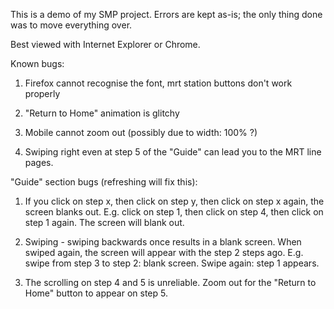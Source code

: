 This is a demo of my SMP project. Errors are kept as-is; the only thing done was to move everything over.

Best viewed with Internet Explorer or Chrome.

Known bugs:

1. Firefox cannot recognise the font, mrt station buttons don't work properly

2. "Return to Home" animation is glitchy

3. Mobile cannot zoom out (possibly due to width: 100% ?)

4. Swiping right even at step 5 of the "Guide" can lead you to the MRT line pages.

"Guide" section bugs (refreshing will fix this):

1. If you click on step x, then click on step y, then click on step x again, the screen blanks out. E.g. click on step 1, then click on step 4, then click on step 1 again. The screen will blank out.

2. Swiping - swiping backwards once results in a blank screen. When swiped again, the screen will appear with the step 2 steps ago. E.g. swipe from step 3 to step 2: blank screen. Swipe again: step 1 appears.

3. The scrolling on step 4 and 5 is unreliable. Zoom out for the "Return to Home" button to appear on step 5.
